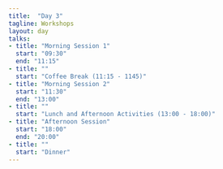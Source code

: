 ```yaml
---
title:  "Day 3"
tagline: Workshops
layout: day
talks:
- title: "Morning Session 1"
  start: "09:30"
  end: "11:15"
- title: ""
  start: "Coffee Break (11:15 - 1145)"
- title: "Morning Session 2"
  start: "11:30"
  end: "13:00"
- title: ""
  start: "Lunch and Afternoon Activities (13:00 - 18:00)"
- title: "Afternoon Session"
  start: "18:00"
  end: "20:00"
- title: ""
  start: "Dinner"
---
```

